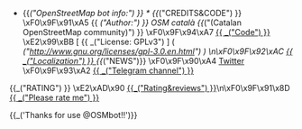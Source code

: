 * {{_("OpenStreetMap bot info:") }} *
{{_("CREDITS&CODE") }}  
\xF0\x9F\x91\xA5 {{ _("Author:") }} OSM català  {{_("(Catalan OpenStreetMap community)") }}
\xF0\x9F\x94\xA7 [ {{ _("Code") }} ]( https://github.com/Xevib/osmbot )
\xE2\x99\xBB [ {{ _("License: GPLv3") ] ( _("http://www.gnu.org/licenses/gpl-3.0.en.html") )
\n\xF0\x9F\x92\xAC [ {{ _("Localization") }} ](https://www.transifex.com/osm-catala/osmbot/)
{{_("NEWS")}}
\xF0\x9F\x90\xA4 [Twitter](https://twitter.com/osmbot_telegram)
\xF0\x9F\x93\xA2 [ {{ _("Telegram channel") }}](https://telegram.me/OSMbot_channel)

{{_("RATING") }}
\xE2\xAD\x90 [{{_("Rating&reviews") }}](http://storebot.me/bot/osmbot)\n\xF0\x9F\x91\x8D
[{{ _("Please rate me") }}](https://telegram.me/storebot?start=osmbot)

{{_('Thanks for use @OSMbot!!')}}
